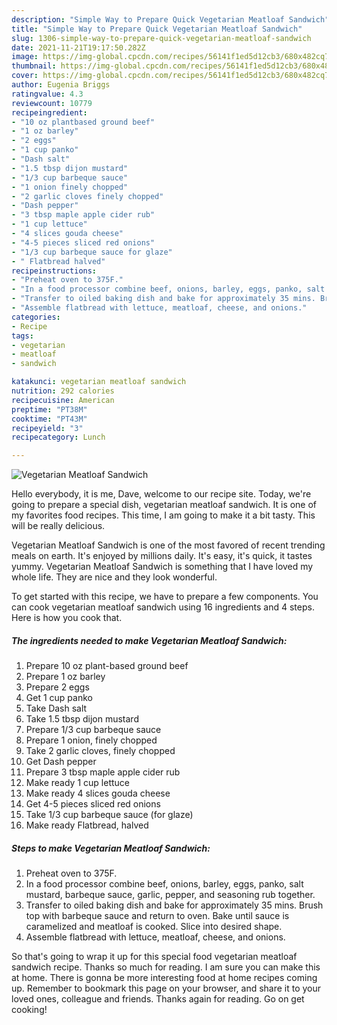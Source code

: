 ```yaml
---
description: "Simple Way to Prepare Quick Vegetarian Meatloaf Sandwich"
title: "Simple Way to Prepare Quick Vegetarian Meatloaf Sandwich"
slug: 1306-simple-way-to-prepare-quick-vegetarian-meatloaf-sandwich
date: 2021-11-21T19:17:50.282Z
image: https://img-global.cpcdn.com/recipes/56141f1ed5d12cb3/680x482cq70/vegetarian-meatloaf-sandwich-recipe-main-photo.jpg
thumbnail: https://img-global.cpcdn.com/recipes/56141f1ed5d12cb3/680x482cq70/vegetarian-meatloaf-sandwich-recipe-main-photo.jpg
cover: https://img-global.cpcdn.com/recipes/56141f1ed5d12cb3/680x482cq70/vegetarian-meatloaf-sandwich-recipe-main-photo.jpg
author: Eugenia Briggs
ratingvalue: 4.3
reviewcount: 10779
recipeingredient:
- "10 oz plantbased ground beef"
- "1 oz barley"
- "2 eggs"
- "1 cup panko"
- "Dash salt"
- "1.5 tbsp dijon mustard"
- "1/3 cup barbeque sauce"
- "1 onion finely chopped"
- "2 garlic cloves finely chopped"
- "Dash pepper"
- "3 tbsp maple apple cider rub"
- "1 cup lettuce"
- "4 slices gouda cheese"
- "4-5 pieces sliced red onions"
- "1/3 cup barbeque sauce for glaze"
- " Flatbread halved"
recipeinstructions:
- "Preheat oven to 375F."
- "In a food processor combine beef, onions, barley, eggs, panko, salt mustard, barbeque sauce, garlic, pepper, and seasoning rub together."
- "Transfer to oiled baking dish and bake for approximately 35 mins. Brush top with barbeque sauce and return to oven. Bake until sauce is caramelized and meatloaf is cooked. Slice into desired shape."
- "Assemble flatbread with lettuce, meatloaf, cheese, and onions."
categories:
- Recipe
tags:
- vegetarian
- meatloaf
- sandwich

katakunci: vegetarian meatloaf sandwich 
nutrition: 292 calories
recipecuisine: American
preptime: "PT38M"
cooktime: "PT43M"
recipeyield: "3"
recipecategory: Lunch

---
```



![Vegetarian Meatloaf Sandwich](https://img-global.cpcdn.com/recipes/56141f1ed5d12cb3/680x482cq70/vegetarian-meatloaf-sandwich-recipe-main-photo.jpg)

Hello everybody, it is me, Dave, welcome to our recipe site. Today, we're going to prepare a special dish, vegetarian meatloaf sandwich. It is one of my favorites food recipes. This time, I am going to make it a bit tasty. This will be really delicious.



Vegetarian Meatloaf Sandwich is one of the most favored of recent trending meals on earth. It's enjoyed by millions daily. It's easy, it's quick, it tastes yummy. Vegetarian Meatloaf Sandwich is something that I have loved my whole life. They are nice and they look wonderful.


To get started with this recipe, we have to prepare a few components. You can cook vegetarian meatloaf sandwich using 16 ingredients and 4 steps. Here is how you cook that.

<!--inarticleads1-->

##### The ingredients needed to make Vegetarian Meatloaf Sandwich:

1. Prepare 10 oz plant-based ground beef
1. Prepare 1 oz barley
1. Prepare 2 eggs
1. Get 1 cup panko
1. Take Dash salt
1. Take 1.5 tbsp dijon mustard
1. Prepare 1/3 cup barbeque sauce
1. Prepare 1 onion, finely chopped
1. Take 2 garlic cloves, finely chopped
1. Get Dash pepper
1. Prepare 3 tbsp maple apple cider rub
1. Make ready 1 cup lettuce
1. Make ready 4 slices gouda cheese
1. Get 4-5 pieces sliced red onions
1. Take 1/3 cup barbeque sauce (for glaze)
1. Make ready  Flatbread, halved




<!--inarticleads2-->

##### Steps to make Vegetarian Meatloaf Sandwich:

1. Preheat oven to 375F.
1. In a food processor combine beef, onions, barley, eggs, panko, salt mustard, barbeque sauce, garlic, pepper, and seasoning rub together.
1. Transfer to oiled baking dish and bake for approximately 35 mins. Brush top with barbeque sauce and return to oven. Bake until sauce is caramelized and meatloaf is cooked. Slice into desired shape.
1. Assemble flatbread with lettuce, meatloaf, cheese, and onions.




So that's going to wrap it up for this special food vegetarian meatloaf sandwich recipe. Thanks so much for reading. I am sure you can make this at home. There is gonna be more interesting food at home recipes coming up. Remember to bookmark this page on your browser, and share it to your loved ones, colleague and friends. Thanks again for reading. Go on get cooking!
